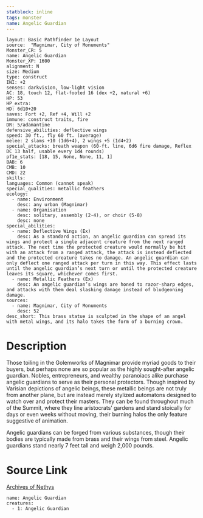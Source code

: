 ```yaml
---
statblock: inline
tags: monster
name: Angelic Guardian
---
```

```statblock
layout: Basic Pathfinder 1e Layout
source:  "Magnimar, City of Monuments"
Monster_CR: 5
name: Angelic Guardian
Monster_XP: 1600
alignment: N
size: Medium
type: construct
INI: +2
senses: darkvision, low-light vision
AC: 18, touch 12, flat-footed 16 (dex +2, natural +6)
HP: 53
HP_extra: 
HD: 6d10+20
saves: Fort +2, Ref +4, Will +2
immune: construct traits, fire
DR: 5/adamantine
defensive_abilities: deflective wings
speed: 30 ft., fly 60 ft. (average)
melee: 2 slams +10 (1d6+4), 2 wings +5 (1d4+2)
special_attacks: breath weapon (60-ft. line, 6d6 fire damage, Reflex DC 13 half, usable every 1d4 rounds)
pf1e_stats: [18, 15, None, None, 11, 1]
BAB: 6
CMB: 10
CMD: 22
skills: 
languages: Common (cannot speak)
special_qualities: metallic feathers
ecology:
  - name: Environment
    desc: any urban (Magnimar)
  - name: Organisation
    desc: solitary, assembly (2-4), or choir (5-8)
    desc: none
special_abilities:
  - name: Deflective Wings (Ex)
    desc: As a standard action, an angelic guardian can spread its wings and protect a single adjacent creature from the next ranged attack. The next time the protected creature would normally be hit with an attack from a ranged attack, the attack is instead deflected and the protected creature takes no damage. An angelic guardian can only deflect one ranged attack per turn in this way. This effect lasts until the angelic guardian’s next turn or until the protected creature leaves its square, whichever comes first.
  - name: Metallic Feathers (Ex)
    desc: An angelic guardian’s wings are honed to razor-sharp edges, and attacks with them deal slashing damage instead of bludgeoning damage.
sources:
  - name: Magnimar, City of Monuments
    desc: 52
desc_short: This brass statue is sculpted in the shape of an angel with metal wings, and its halo takes the form of a burning crown.
```
# Description
Those toiling in the Golemworks of Magnimar provide myriad goods to their buyers, but perhaps none are so popular as the highly sought-after angelic guardian. Nobles, entrepreneurs, and wealthy paranoiacs alike purchase angelic guardians to serve as their personal protectors. Though inspired by Varisian depictions of angelic beings, these metallic beings are not truly from another plane, but are instead merely stylized automatons designed to watch over and protect their masters. They can be found throughout much of the Summit, where they line aristocrats’ gardens and stand stoically for days or even weeks without moving, their burning halos the only feature suggestive of animation.

Angelic guardians can be forged from various substances, though their bodies are typically made from brass and their wings from steel. Angelic guardians stand nearly 7 feet tall and weigh 2,000 pounds.
# Source Link
[Archives of Nethys](https://aonprd.com/MonsterDisplay.aspx?ItemName=Angelic%20Guardian)
```encounter-table
name: Angelic Guardian
creatures:
  - 1: Angelic Guardian
```
